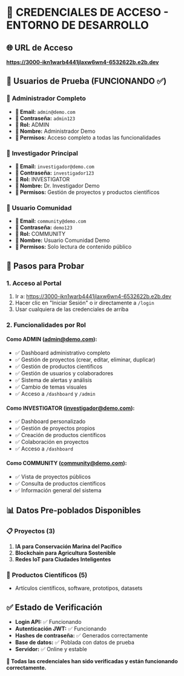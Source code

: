 # 🔐 CREDENCIALES DE ACCESO - ENTORNO DE DESARROLLO

## 🌐 URL de Acceso
**https://3000-ikn1warb4441jlaxw6wn4-6532622b.e2b.dev**

## 👥 Usuarios de Prueba (FUNCIONANDO ✅)

### 🔑 **Administrador Completo**
- **📧 Email:** `admin@demo.com`
- **🔑 Contraseña:** `admin123`
- **👤 Rol:** ADMIN
- **📝 Nombre:** Administrador Demo
- **🎯 Permisos:** Acceso completo a todas las funcionalidades

### 🔑 **Investigador Principal**
- **📧 Email:** `investigador@demo.com`
- **🔑 Contraseña:** `investigador123`
- **👤 Rol:** INVESTIGATOR
- **📝 Nombre:** Dr. Investigador Demo
- **🎯 Permisos:** Gestión de proyectos y productos científicos

### 🔑 **Usuario Comunidad**
- **📧 Email:** `community@demo.com`
- **🔑 Contraseña:** `demo123`
- **👤 Rol:** COMMUNITY
- **📝 Nombre:** Usuario Comunidad Demo
- **🎯 Permisos:** Solo lectura de contenido público

## 🚀 Pasos para Probar

### 1. **Acceso al Portal**
1. Ir a: https://3000-ikn1warb4441jlaxw6wn4-6532622b.e2b.dev
2. Hacer clic en "Iniciar Sesión" o ir directamente a `/login`
3. Usar cualquiera de las credenciales de arriba

### 2. **Funcionalidades por Rol**

#### **Como ADMIN (admin@demo.com):**
- ✅ Dashboard administrativo completo
- ✅ Gestión de proyectos (crear, editar, eliminar, duplicar)
- ✅ Gestión de productos científicos
- ✅ Gestión de usuarios y colaboradores
- ✅ Sistema de alertas y análisis
- ✅ Cambio de temas visuales
- ✅ Acceso a `/dashboard` y `/admin`

#### **Como INVESTIGATOR (investigador@demo.com):**
- ✅ Dashboard personalizado
- ✅ Gestión de proyectos propios
- ✅ Creación de productos científicos
- ✅ Colaboración en proyectos
- ✅ Acceso a `/dashboard`

#### **Como COMMUNITY (community@demo.com):**
- ✅ Vista de proyectos públicos
- ✅ Consulta de productos científicos
- ✅ Información general del sistema

## 📊 Datos Pre-poblados Disponibles

### 📋 **Proyectos (3)**
1. **IA para Conservación Marina del Pacífico**
2. **Blockchain para Agricultura Sostenible**
3. **Redes IoT para Ciudades Inteligentes**

### 🧪 **Productos Científicos (5)**
- Artículos científicos, software, prototipos, datasets

## ✅ Estado de Verificación
- **Login API:** ✅ Funcionando
- **Autenticación JWT:** ✅ Funcionando
- **Hashes de contraseña:** ✅ Generados correctamente
- **Base de datos:** ✅ Poblada con datos de prueba
- **Servidor:** ✅ Online y estable

**🎯 Todas las credenciales han sido verificadas y están funcionando correctamente.**